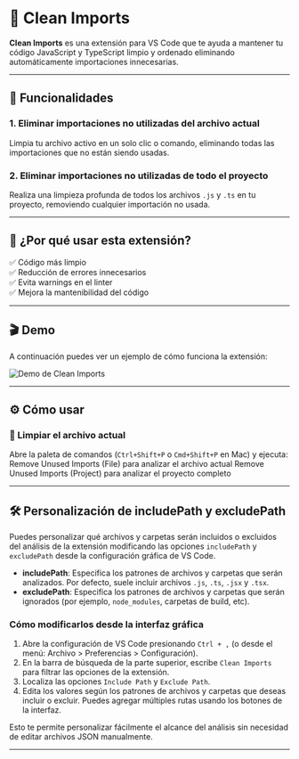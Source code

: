 # 🧹 Clean Imports

**Clean Imports** es una extensión para VS Code que te ayuda a mantener tu código JavaScript y TypeScript limpio y ordenado eliminando automáticamente importaciones innecesarias.

---

## 🚀 Funcionalidades

### 1. Eliminar importaciones no utilizadas del archivo actual
Limpia tu archivo activo en un solo clic o comando, eliminando todas las importaciones que no están siendo usadas.

### 2. Eliminar importaciones no utilizadas de todo el proyecto
Realiza una limpieza profunda de todos los archivos `.js` y `.ts` en tu proyecto, removiendo cualquier importación no usada.

---

## 🧠 ¿Por qué usar esta extensión?

✅ Código más limpio  
✅ Reducción de errores innecesarios  
✅ Evita warnings en el linter  
✅ Mejora la mantenibilidad del código

---

## 🎬 Demo

A continuación puedes ver un ejemplo de cómo funciona la extensión:

![Demo de Clean Imports](https://mcwntotzqsshlrhoxpku.supabase.co/storage/v1/object/public/proyects/clean_imports_demo-ezgif.com-video-to-gif-converter.gif)

---

## ⚙️ Cómo usar

### 📄 Limpiar el archivo actual

Abre la paleta de comandos (`Ctrl+Shift+P` o `Cmd+Shift+P` en Mac) y ejecuta:
Remove Unused Imports (File) para analizar el archivo actual
Remove Unused Imports (Project) para analizar el proyecto completo

---

## 🛠️ Personalización de includePath y excludePath

Puedes personalizar qué archivos y carpetas serán incluidos o excluidos del análisis de la extensión modificando las opciones `includePath` y `excludePath` desde la configuración gráfica de VS Code.

- **includePath**: Especifica los patrones de archivos y carpetas que serán analizados. Por defecto, suele incluir archivos `.js`, `.ts`, `.jsx` y `.tsx`.
- **excludePath**: Especifica los patrones de archivos y carpetas que serán ignorados (por ejemplo, `node_modules`, carpetas de build, etc).

### Cómo modificarlos desde la interfaz gráfica

1. Abre la configuración de VS Code presionando `Ctrl + ,` (o desde el menú: Archivo > Preferencias > Configuración).
2. En la barra de búsqueda de la parte superior, escribe `Clean Imports` para filtrar las opciones de la extensión.
3. Localiza las opciones `Include Path` y `Exclude Path`.
4. Edita los valores según los patrones de archivos y carpetas que deseas incluir o excluir. Puedes agregar múltiples rutas usando los botones de la interfaz.

Esto te permite personalizar fácilmente el alcance del análisis sin necesidad de editar archivos JSON manualmente.

---


